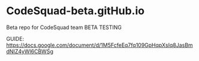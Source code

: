 # CodeSquad-beta.gitHub.io
Beta repo for CodeSquad team
BETA TESTING 


GUIDE: https://docs.google.com/document/d/1M5FcfeEq7fq109GpHqpXsIq8JasBmdNIZ4yWl6CBWSg
